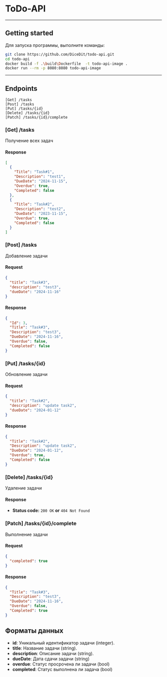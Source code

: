# ToDo-API

---

## Getting started

Для запуска программы, выполните команды:

```bash
git clone https://github.com/DiceDit/todo-api.git
cd todo-api
docker build -f .\build\Dockerfile  -t todo-api-image . 
docker run --rm -p 8080:8080 todo-api-image 
```

---

## Endpoints

```text
[Get] /tasks
[Post] /tasks
[Put] /tasks/{id}
[Delete] /tasks/{id}
[Patch] /tasks/{id}/complete
```

### **[Get] /tasks**

Получение всех задач

#### Response

```json
[
  {
    "Title": "Task#1",
    "Description": "test1",
    "DueDate": "2024-11-15",
    "Overdue": true,
    "Completed": false
  },
  {
    "Title": "Task#2",
    "Description": "test2",
    "DueDate": "2023-11-15",
    "Overdue": true,
    "Completed": false
  }
]
```

### **[Post] /tasks**

Добавление задачи

#### Request

```json
{
  "title": "Task#3",
  "description": "test3",
  "dueDate": "2024-11-16"
}
```

#### Response

```json
{
  "Id": 3,
  "Title": "Task#3",
  "Description": "test3",
  "DueDate": "2024-11-16",
  "Overdue": false,
  "Completed": false
}
```

### **[Put] /tasks/{id}**

Обновление задачи

#### Request

```json
{
  "title": "Task#2",
  "description": "update task2",
  "dueDate": "2024-01-12"
}
```

#### Response

```json
{
  "Title": "Task#2",
  "Description": "update task2",
  "DueDate": "2024-01-12",
  "Overdue": true,
  "Completed": false
}
```

### **[Delete] /tasks/{id}**

Удаление задачи
#### Response
- **Status code:** `200 OK` **or** `404 Not Found`

### **[Patch] /tasks/{id}/complete**

Выполнение задачи

#### Request

```json
{
  "completed": true
}
```

#### Response

```json
{
  "Title": "Task#3",
  "Description": "test3",
  "DueDate": "2024-11-16",
  "Overdue": false,
  "Completed": true
}
```

## Форматы данных

- **id**: Уникальный идентификатор задачи (integer).
- **title**: Название задачи (string).
- **description**: Описание задачи (string).
- **dueDate**: Дата сдачи задачи (string)
- **overdue**: Статус просрочена ли задачи (bool)
- **completed**: Статус выполнена ли задача (bool)